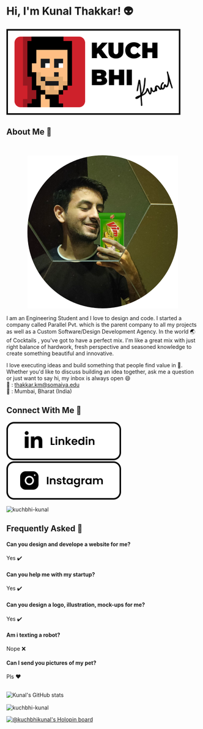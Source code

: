 # Hi, I'm Kunal Thakkar! 👽
![Logo](assets/logo.svg)
## About Me 🚀
<br>
<p align="center">
  <img src="assets/ItsMe.svg" />
</p>

I am an Engineering Student and I love to design and code. I started a company called Parallel Pvt. which is the parent company to all my projects as well as a Custom Software/Design Development Agency. In the world :earth_asia: of Cocktails , you've got to have a perfect mix. I'm like a great mix with just right balance of hardwork, fresh perspective and seasoned knowledge to create something beautiful and innovative.

I love executing ideas and build something that people find value in :sunflower:.
Whether you'd like to discuss building an idea together, ask me a question or just want to say hi, my inbox is always open :smile:</br>
:love_letter: : thakkar.km@somaiya.edu </br>
 :round_pushpin:   : Mumbai, Bharat (India) 

## Connect With Me :link:
[![linkedin](assets/linkedin.svg)](https://www.linkedin.com/in/kunal-thakkar-parallelpvt) &nbsp; &nbsp; &nbsp;
[![instagram](assets/instagram.svg)](https://www.instagram.com/kuchbhikunal) 

<p align="left"> <img src="https://komarev.com/ghpvc/?username=kuchbhi-kunal&label=Profile%20views&color=0e75b6&style=flat" alt="kuchbhi-kunal" /> </p>

## Frequently Asked :thought_balloon:

#### Can you design and develope a website for me?
Yes :heavy_check_mark:

#### Can you help me with my startup?
Yes :heavy_check_mark:

#### Can you design a logo, illustration, mock-ups for me?
Yes :heavy_check_mark:

#### Am i texting a robot?
Nope :x:

#### Can I send you pictures of my pet?
Pls :heart:
<br>
<br>
<p align="left">
</p>

![Kunal's GitHub stats](https://github-readme-stats.vercel.app/api?username=kuchbhi-kunal&count_private=true&theme=swift)
<br>
<p><img align="center" src="https://github-readme-streak-stats.herokuapp.com/?user=kuchbhi-kunal&" alt="kuchbhi-kunal" /></p>

[![@kuchbhikunal's Holopin board](https://holopin.io/api/user/board?user=kuchbhikunal)](https://holopin.io/@kuchbhikunal)


  


